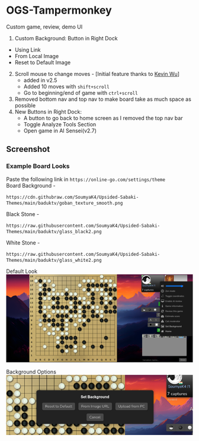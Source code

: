 # OGS-Tampermonkey
Custom game, review, demo UI
1. Custom Background: Button in Right Dock
 - Using Link
 - From Local Image
 - Reset to Default Image
2. Scroll mouse to change moves - [Initial feature thanks to [Kevin Wu](https://kvwu.io/)]
   - added in v2.5
   - Added 10 moves with ```shift+scroll```
   - Go to beginning/end of game with ```ctrl+scroll```
3. Removed bottom nav and top nav to make board take as much space as possible
4. New Buttons in Right Dock:
   - A button to go back to home screen as I removed the top nav bar
   - Toggle Analyze Tools Section 
   - Open game in AI Sensei(v2.7)

## Screenshot

### Example Board Looks

Paste the following link in ```https://online-go.com/settings/theme``` <br>
Board Background - 
```
https://cdn.githubraw.com/SoumyaK4/Upsided-Sabaki-Themes/main/baduktv/goban_texture_smooth.png
```
Black Stone - 
```
https://raw.githubusercontent.com/SoumyaK4/Upsided-Sabaki-Themes/main/baduktv/glass_black2.png
```
White Stone - 
```
https://raw.githubusercontent.com/SoumyaK4/Upsided-Sabaki-Themes/main/baduktv/glass_white2.png
```

Default Look
![](/demo.png)

Background Options
![](/bgMenu.png)

